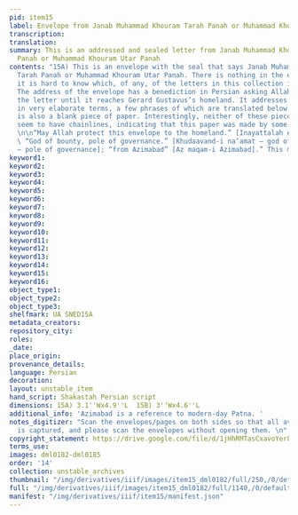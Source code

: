 ```yaml
---
pid: item15
label: Envelope from Janab Muhammad Khouram Tarah Panah or Muhammad Khouram Utar Panah
transcription:
translation:
summary: This is an addressed and sealed letter from Janab Muhammad Khouram Tarah
  Panah or Muhammad Khouram Utar Panah
contents: "15A) This is an envelope with the seal that says Janab Muhammad Khouram
  Tarah Panah or Muhammad Khouram Utar Panah. There is nothing in the envelope and
  it is hard to know which, of any, of the letters in this collection it belongs to.
  The address of the envelope has a benediction in Persian asking Allah to protect
  the letter until it reaches Gerard Gustavus’s homeland. It addresses Gerard Gustavus
  in very elaborate terms, a few phrases of which are translated below. \n\n15B) There
  is also a blank piece of paper. Interestingly, neither of these pieces of paper
  seem to have chainlines, indicating that this paper was made by some other method.
  \n\n“May Allah protect this envelope to the homeland.” [Inayattalah envelope homeland]
  \ “God of bounty, pole of governance.” [Khudaavand-i na’amat – god of bounty; Khutb-ud-daulah
  – pole of governance]; “from Azimabad” [Az maqam-i Azimabad].” This means Patnah."
keyword1:
keyword2:
keyword3:
keyword4:
keyword5:
keyword6:
keyword7:
keyword8:
keyword9:
keyword10:
keyword11:
keyword12:
keyword13:
keyword14:
keyword15:
keyword16:
object_type1:
object_type2:
object_type3:
shelfmark: UA SNED15A
metadata_creators:
repository_city:
roles:
_date:
place_origin:
provenance_details:
language: Persian
decoration:
layout: unstable_item
hand_script: Shakastah Persian script
dimensions: 15A) 3.1''Wx4.9''L  15B) 3''Wx4.6''L
additional_info: 'Azimabad is a reference to modern-day Patna. '
notes_digitizer: "Scan the envelopes/pages on both sides so that all available writing
  is captured, and please scan the envelopes without opening them. \n"
copyright_statement: https://drive.google.com/file/d/1jHhRMTasCxavoYer89Wn8_Xn65nL0sW0/view?usp=sharing
terms_use:
images: dml0182-dml0185
order: '14'
collection: unstable_archives
thumbnail: "/img/derivatives/iiif/images/item15_dml0182/full/250,/0/default.jpg"
full: "/img/derivatives/iiif/images/item15_dml0182/full/1140,/0/default.jpg"
manifest: "/img/derivatives/iiif/item15/manifest.json"
---
```


